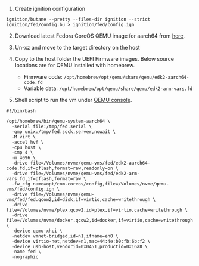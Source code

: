 1. Create ignition configuration 
```shell
ignition/butane --pretty --files-dir ignition --strict ignition/fed/config.bu > ignition/fed/config.ign
```

2. Download latest Fedora CoreOS QEMU image for aarch64 from [here](https://fedoraproject.org/coreos/download?stream=stable&arch=aarch64#download_section).

3. Un-xz and move to the target directory on the host

4. Copy to the host folder the UEFI Firmware images.
Below source locations are for QEMU installed with homebrew.
   - Firmware code: ```/opt/homebrew/opt/qemu/share/qemu/edk2-aarch64-code.fd ```
   - Variable data: ```/opt/homebrew/opt/qemu/share/qemu/edk2-arm-vars.fd```

5. Shell script to run the vm under [QEMU console](https://github.com/ananchev/qemu-console).
```shell
#!/bin/bash

/opt/homebrew/bin/qemu-system-aarch64 \
  -serial file:/tmp/fed.serial \
  -qmp unix:/tmp/fed.sock,server,nowait \
  -M virt \
  -accel hvf \
  -cpu host \
  -smp 4 \
  -m 4096 \
  -drive file=/Volumes/nvme/qemu-vms/fed/edk2-aarch64-code.fd,if=pflash,format=raw,readonly=on \
  -drive file=/Volumes/nvme/qemu-vms/fed/edk2-arm-vars.fd,if=pflash,format=raw \
  -fw_cfg name=opt/com.coreos/config,file=/Volumes/nvme/qemu-vms/fed/config.ign \
  -drive file=/Volumes/nvme/qemu-vms/fed/fed.qcow2,id=disk,if=virtio,cache=writethrough \
  -drive file=/Volumes/nvme/plex.qcow2,id=plex,if=virtio,cache=writethrough \
  -drive file=/Volumes/nvme/docker.qcow2,id=docker,if=virtio,cache=writethrough \
  -device qemu-xhci \
  -netdev vmnet-bridged,id=n1,ifname=en0 \
  -device virtio-net,netdev=n1,mac=44:4e:b0:fb:6b:f2 \
  -device usb-host,vendorid=0x0451,productid=0x16a8 \
  -name fed \
  -nographic
```

